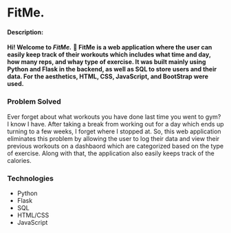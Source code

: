 # FitMe.


#### Description:

**Hi! Welcome to _FitMe._**
**💪 FitMe is a web application where the user can easily keep track of their workouts which includes what time and day, how many reps, and whay type of exercise.
It was built mainly using Python and Flask in the backend, as well as SQL to store users and their data. For the aesthetics, HTML, CSS, JavaScript, and BootStrap were used.**

### Problem Solved
Ever forget about what workouts you have done last time you went to gym? I know I have. After taking a break from working out for a day which ends up turning to a few weeks, I forget where I stopped at. So, this web application eliminates this problem by allowing the user to log their data and view their previous workouts on a dashbaord which are categorized based on the type of exercise. Along with that, the application also easily keeps track of the calories. 


### Technologies
* Python
* Flask
* SQL
* HTML/CSS
* JavaScript
